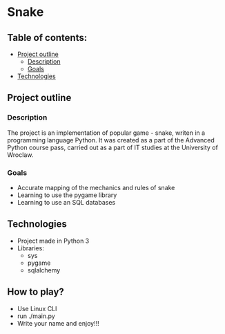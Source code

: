 # Snake

## Table of contents:
* [Project outline](#Project-outline)</br>
  * [Description](#Description)
  * [Goals](#Goals)</br>
* [Technologies](#Technologies)</br>

## Project outline
### Description
The project is an implementation of popular game - snake, 
writen in a programming language Python. It was created as a part of the
Advanced Python course pass, carried out as a part of IT studies at the 
University of Wroclaw. 

### Goals
* Accurate mapping of the mechanics and rules of snake
* Learning to use the pygame library
* Learning to use an SQL databases

## Technologies
* Project made in Python 3
* Libraries:
  * sys
  * pygame
  * sqlalchemy

## How to play?
* Use Linux CLI
* run ./main.py
* Write your name and enjoy!!!
